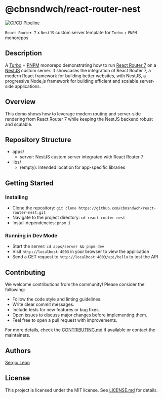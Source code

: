 # @cbnsndwch/react-router-nest

[![CI/CD Pipeline](https://github.com/cbnsndwch/react-router-nest/actions/workflows/ci-cd.yml/badge.svg)](https://github.com/cbnsndwch/react-router-nest/actions/workflows/ci-cd.yml)

`React Router 7` x `NestJS` custom server template for `Turbo` + `PNPM` monorepos

## Description

A [Turbo] + [PNPM] monorepo demonstrating how to run [React Router 7] on a [NestJS] custom server. It showcases the integration of React Router 7, a modern React framework for building better websites, with NestJS, a progressive Node.js framework for building efficient and scalable server-side applications.

## Overview

This demo shows how to leverage modern routing and server-side rendering from React Router 7 while keeping the NestJS backend robust and scalable.


## Repository Structure

- apps/
    - server: NestJS custom server integrated with React Router 7
- libs/
    - (empty): Intended location for app-specific libraries

## Getting Started

### Installing

- Clone the repository: `git clone https://github.com/cbnsndwch/react-router-nest.git`
- Navigate to the project directory: `cd react-router-nest`
- Install dependencies: `pnpm i`

### Running in Dev Mode

- Start the server: `cd apps/server && pnpm dev`
- Visit `http://localhost:4003` in your browser to view the application
- Send a GET request to `http://localhost:4003/api/hello` to test the API

## Contributing

We welcome contributions from the community! Please consider the following:
- Follow the code style and linting guidelines.
- Write clear commit messages.
- Include tests for new features or bug fixes.
- Open issues to discuss major changes before implementing them.
- Feel free to open a pull request with improvements.

For more details, check the [CONTRIBUTING.md](CONTRIBUTING.md) if available or contact the maintainers.

## Authors

[Sergio Leon](https://cbnsndwch.io)

## License

This project is licensed under the MIT license. See [LICENSE.md](LICENSE.md) for details.

[React Router 7]: https://reactrouter.com/home
[Turbo]: https://turbo.build/docs
[PNPM]: https://pnpm.io/
[NestJS]: https://docs.nestjs.com/
